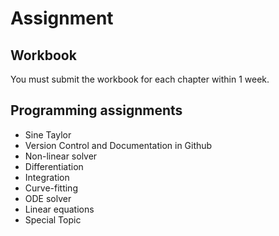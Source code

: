 # Assignment

## Workbook

You must submit the workbook for each chapter within 1 week.



## Programming assignments&#x20;

* Sine Taylor
* Version Control and Documentation in Github
* Non-linear solver
* Differentiation
* Integration
* Curve-fitting
* ODE solver
* Linear equations
* Special Topic
